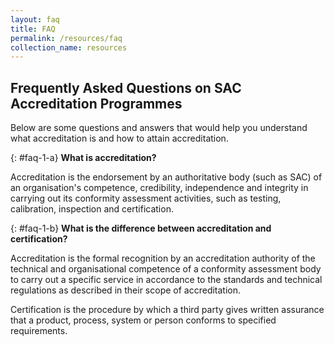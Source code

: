 ```yaml
---
layout: faq
title: FAQ
permalink: /resources/faq
collection_name: resources
---
```


## Frequently Asked Questions on SAC Accreditation Programmes

Below are some questions and answers that would help you understand what accreditation is and how to attain accreditation.

{: #faq-1-a}
**What is accreditation?**

Accreditation is the endorsement by an authoritative body (such as SAC) of an organisation's competence, credibility, independence and integrity in carrying out its conformity assessment activities, such as testing, calibration, inspection and certification.

{: #faq-1-b}
**What is the difference between accreditation and certification?**

Accreditation is the formal recognition by an accreditation authority of the technical and organisational competence of a conformity assessment body to carry out a specific service in accordance to the standards and technical regulations as described in their scope of accreditation.

Certification is the procedure by which a third party gives written assurance that a product, process, system or person conforms to specified requirements.
